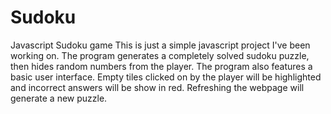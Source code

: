 # Sudoku
Javascript Sudoku game
This is just a simple javascript project I've been working on.
The program generates a completely solved sudoku puzzle, then hides random numbers from the player.
The program also features a basic user interface. Empty tiles clicked on by the player will be highlighted and incorrect answers will be show in red.
Refreshing the webpage will generate a new puzzle.
